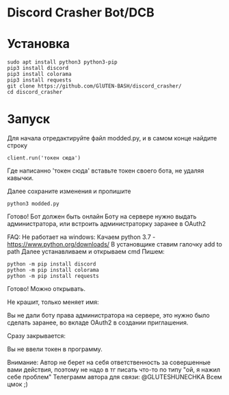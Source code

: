 # Discord Crasher Bot/DCB
# Установка
```
sudo apt install python3 python3-pip
pip3 install discord
pip3 install colorama
pip3 install requests
git clone https://github.com/GlUTEN-BASH/discord_crasher/
cd discord_crasher
```
# Запуск 
Для начала отредактируйте файл modded.py, и в самом конце найдите строку
```
client.run('токен сюда')
```
Где написанно 'токен сюда' вставьте токен своего бота, не удаляя кавычки.

Далее сохраните изменения и пропишите 
```
python3 modded.py
```
Готово! Бот должен быть онлайн
Боту на сервере нужно выдать администратора, или встроить администраторку заранее в OAuth2

FAQ:
Не работает на windows:
Качаем python 3.7 - https://www.python.org/downloads/
В установщике ставим галочку add to path
Далее устанавливаем
и открываем cmd 
Пишем:
```
python -m pip install discord
python -m pip install colorama
python -m pip install requests
```
Готово! Можно открывать.

Не крашит, только меняет имя:

Вы не дали боту права администратора на сервере, это нужно было сделать заранее, во вкладе OAuth2 в создании приглашения.

Сразу закрывается:

Вы не ввели токен в программу.


Внимание: Автор не берет на себя ответственность за совершенные вами действия, поэтому не надо в тг писать что-то по типу "ой, я нажил себе проблем"
Телеграмм автора для связи: @GLUTESHUNECHKA
Всем цмок ;)
